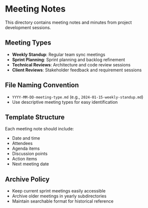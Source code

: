 # Meeting Notes

This directory contains meeting notes and minutes from project development sessions.

## Meeting Types
- **Weekly Standup**: Regular team sync meetings
- **Sprint Planning**: Sprint planning and backlog refinement
- **Technical Reviews**: Architecture and code review sessions
- **Client Reviews**: Stakeholder feedback and requirement sessions

## File Naming Convention
- `YYYY-MM-DD-meeting-type.md` (e.g., `2024-01-15-weekly-standup.md`)
- Use descriptive meeting types for easy identification

## Template Structure
Each meeting note should include:
- Date and time
- Attendees
- Agenda items
- Discussion points
- Action items
- Next meeting date

## Archive Policy
- Keep current sprint meetings easily accessible
- Archive older meetings in yearly subdirectories
- Maintain searchable format for historical reference
